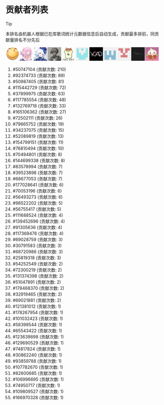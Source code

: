 # 贡献者列表

> [!TIP]
> 本排名由机器人根据已在库歌词统计元数据信息后自动生成，贡献最多排前，同贡献量排名不分先后

![贡献者头像画廊](./CONTRIBUTORS.svg)

1. #50747104 (贡献次数: 210)
2. #92374733 (贡献次数: 89)
3. #50987405 (贡献次数: 81)
4. #115442729 (贡献次数: 72)
5. #37899975 (贡献次数: 63)
6. #117785554 (贡献次数: 48)
7. #132769718 (贡献次数: 33)
8. #165106362 (贡献次数: 27)
9. #72502111 (贡献次数: 26)
10. #79665752 (贡献次数: 19)
11. #34237075 (贡献次数: 15)
12. #52089819 (贡献次数: 13)
13. #154799151 (贡献次数: 11)
14. #76810494 (贡献次数: 10)
15. #70494801 (贡献次数: 8)
16. #144699338 (贡献次数: 8)
17. #83578994 (贡献次数: 7)
18. #39523898 (贡献次数: 7)
19. #68677053 (贡献次数: 7)
20. #177028641 (贡献次数: 6)
21. #70053196 (贡献次数: 6)
22. #56493273 (贡献次数: 6)
23. #98522202 (贡献次数: 5)
24. #56755417 (贡献次数: 5)
25. #111688524 (贡献次数: 4)
26. #139452696 (贡献次数: 4)
27. #91305636 (贡献次数: 4)
28. #117369476 (贡献次数: 4)
29. #69028759 (贡献次数: 3)
30. #30791583 (贡献次数: 3)
31. #68720986 (贡献次数: 3)
32. #25819318 (贡献次数: 3)
33. #54252549 (贡献次数: 2)
34. #72300219 (贡献次数: 2)
35. #131374398 (贡献次数: 2)
36. #51047891 (贡献次数: 2)
37. #178468370 (贡献次数: 2)
38. #32919465 (贡献次数: 2)
39. #69021881 (贡献次数: 2)
40. #121381012 (贡献次数: 1)
41. #178267954 (贡献次数: 1)
42. #101032423 (贡献次数: 1)
43. #58398544 (贡献次数: 1)
44. #65543422 (贡献次数: 1)
45. #123639898 (贡献次数: 1)
46. #129690529 (贡献次数: 1)
47. #74817824 (贡献次数: 1)
48. #30862240 (贡献次数: 1)
49. #93859788 (贡献次数: 1)
50. #107782670 (贡献次数: 1)
51. #82600685 (贡献次数: 1)
52. #106996695 (贡献次数: 1)
53. #74950717 (贡献次数: 1)
54. #109809527 (贡献次数: 1)
55. #166970328 (贡献次数: 1)
